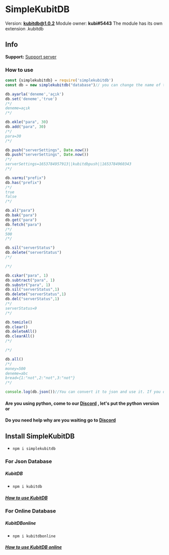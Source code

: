 # SimpleKubitDB
Version: **kubitdb@1.0.2**
Module owner: **kubi#5443**
The module has its own extension .kubitdb
## Info 
**Support:** [Support server](https://discord.gg/4Xpwwz6pgN) 
### How to use
```js
const {simplekubitdb} = require('simplekubitdb')
const db = new simplekubitdb("database")// you can change the name of the file to save,You can use const db = new kubitdb("./database.kubitdb") if you want

db.ayarla('deneme','açık')
db.set('deneme','true')
/*/
deneme=açık
/*/

db.ekle("para", 30)
db.add("para", 30)
/*/
para=30
/*/

db.push("serverSettings", Date.now())
db.push("serverSettings", Date.now())
/*/
serverSettings=1653784957913||kubitdbpush||1653784960343
/*/

db.varmı("prefix") 
db.has("prefix") 
/*/
true
false
/*/

db.al("para")
db.bak("para")
db.get("para")
db.fetch("para")
/*/
500
/*/

db.sil("serverStatus")
db.delete("serverStatus")
/*/

/*/

db.cıkar("para", 1)
db.subtract("para", 1)
db.substr("para", 1)
db.sil("serverStatus",1)
db.delete("serverStatus",1)
db.del("serverStatus",1)
/*/
serverStatus=9
/*/

db.temizle()
db.clear()
db.deleteAll()
db.clearAll()
/*/

/*/

db.all()
/*/
money=500
deneme=abc
bread={1:"not",2:"not",3:"not"}
/*/

console.log(db.json())//You can convert it to json and use it. If you don't like simplekubitdb, you can convert it to json and use another database. you can use kubitdb https://www.npmjs.com/package/kubitdb 
```
#### Are you using python, come to our [Discord](https://discord.gg/4Xpwwz6pgN) , let's put the python version or
#### Do you need help why are you waiting go to [Discord](https://discord.gg/4Xpwwz6pgN) 
## Install SimpleKubitDB
- ```npm i simplekubitdb```

### For Json Database
##### KubitDB
- ```npm i kubitdb```
##### [How to use KubitDB](https://www.npmjs.com/package/kubitdb) 

### For Online Database
##### KubitDBonline
- ```npm i kubitdbonline```
##### [How to use KubitDB online](https://www.npmjs.com/package/kubitdbonline) 
